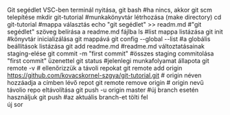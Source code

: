 Git segédlet
VSC-ben terminál nyitása, git bash #ha nincs, akkor git scm telepítése
mkdir git-tutorial #munkakönyvtár létrhozása (make directory)
cd git-tutorial #mappa választás
echo "git segédlet" >> readm.md #"git segédlet" szöveg belírása a readme.md fájlba
ls #list mappa listázása
git init #könyvtár inicializálása git mappává
git config --global --list #a globális beállítások listázása
git add readme.md #readme.md változtatásainak staging-elése
git commit -m "first commit" #összes staging commitolása "first commit" üzenettel
git status #jelenlegi munkafolyamat állapota
git remote -v # ellenőrizzük a távoli repokat
git remote add origin https://github.com/kovacskornel-szgya/git-tutorial.git # origin néven hozzáadja a címben lévő repot
git remote remove origin # origin nevű távolio repo eltávolítása
git push -u origin master #új branch esetén használjuk
git push #az aktuális branch-et tölti fel  
új sor

